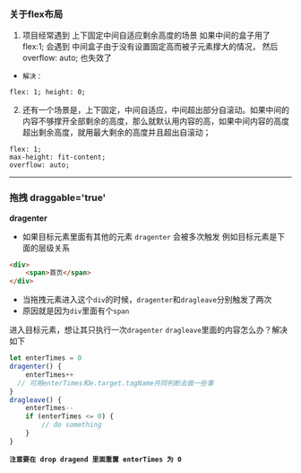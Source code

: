 ### 关于flex布局

1.  项目经常遇到 上下固定中间自适应剩余高度的场景  如果中间的盒子用了 flex:1; 会遇到 中间盒子由于没有设置固定高而被子元素撑大的情况， 然后overflow: auto; 也失效了
*  `解决：`  
```
flex: 1; height: 0;
```
2. 还有一个场景是，上下固定，中间自适应，中间超出部分自滚动。如果中间的内容不够撑开全部剩余的高度，那么就默认用内容的高，如果中间内容的高度超出剩余高度，就用最大剩余的高度并且超出自滚动；
```
flex: 1;
max-height: fit-content;
overflow: auto;
```
-----
### 拖拽  draggable='true' 
__dragenter__
* 如果目标元素里面有其他的元素 `dragenter` 会被多次触发 例如目标元素是下面的层级关系
```html
<div>
    <span>首页</span>
</div>
```
* 当拖拽元素进入这个`div`的时候，`dragenter`和`dragleave`分别触发了两次
* 原因就是因为`div`里面有个`span`

进入目标元素，想让其只执行一次`dragenter` `dragleave`里面的内容怎么办？解决如下
```ts
let enterTimes = 0
dragenter() {
    enterTimes++
  // 可用enterTimes和e.target.tagName共同判断去做一些事
}
dragleave() {
    enterTimes--
    if (enterTimes <= 0) {
        // do something
    }
}
```
__`注意要在 drop dragend 里面重置 enterTimes 为 0`__

